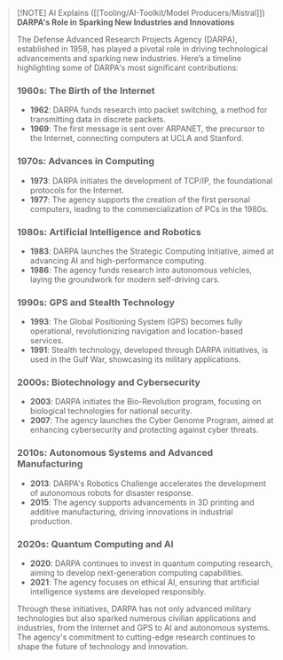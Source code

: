 
> [!NOTE] AI Explains ([[Tooling/AI-Toolkit/Model Producers/Mistral]])
> **DARPA's Role in Sparking New Industries and Innovations**
> 
> The Defense Advanced Research Projects Agency (DARPA), established in 1958, has played a pivotal role in driving technological advancements and sparking new industries. Here’s a timeline highlighting some of DARPA's most significant contributions:
> 
> ### **1960s: The Birth of the Internet**
> 
> - **1962**: DARPA funds research into packet switching, a method for transmitting data in discrete packets.
> - **1969**: The first message is sent over ARPANET, the precursor to the Internet, connecting computers at UCLA and Stanford.
> 
> ### **1970s: Advances in Computing**
> 
> - **1973**: DARPA initiates the development of TCP/IP, the foundational protocols for the Internet.
> - **1977**: The agency supports the creation of the first personal computers, leading to the commercialization of PCs in the 1980s.
> 
> ### **1980s: Artificial Intelligence and Robotics**
> 
> - **1983**: DARPA launches the Strategic Computing Initiative, aimed at advancing AI and high-performance computing.
> - **1986**: The agency funds research into autonomous vehicles, laying the groundwork for modern self-driving cars.
> 
> ### **1990s: GPS and Stealth Technology**
> 
> - **1993**: The Global Positioning System (GPS) becomes fully operational, revolutionizing navigation and location-based services.
> - **1991**: Stealth technology, developed through DARPA initiatives, is used in the Gulf War, showcasing its military applications.
> 
> ### **2000s: Biotechnology and Cybersecurity**
> 
> - **2003**: DARPA initiates the Bio-Revolution program, focusing on biological technologies for national security.
> - **2007**: The agency launches the Cyber Genome Program, aimed at enhancing cybersecurity and protecting against cyber threats.
> 
> ### **2010s: Autonomous Systems and Advanced Manufacturing**
> 
> - **2013**: DARPA's Robotics Challenge accelerates the development of autonomous robots for disaster response.
> - **2015**: The agency supports advancements in 3D printing and additive manufacturing, driving innovations in industrial production.
> 
> ### **2020s: Quantum Computing and AI**
> 
> - **2020**: DARPA continues to invest in quantum computing research, aiming to develop next-generation computing capabilities.
> - **2021**: The agency focuses on ethical AI, ensuring that artificial intelligence systems are developed responsibly.
> 
> Through these initiatives, DARPA has not only advanced military technologies but also sparked numerous civilian applications and industries, from the Internet and GPS to AI and autonomous systems. The agency's commitment to cutting-edge research continues to shape the future of technology and innovation.